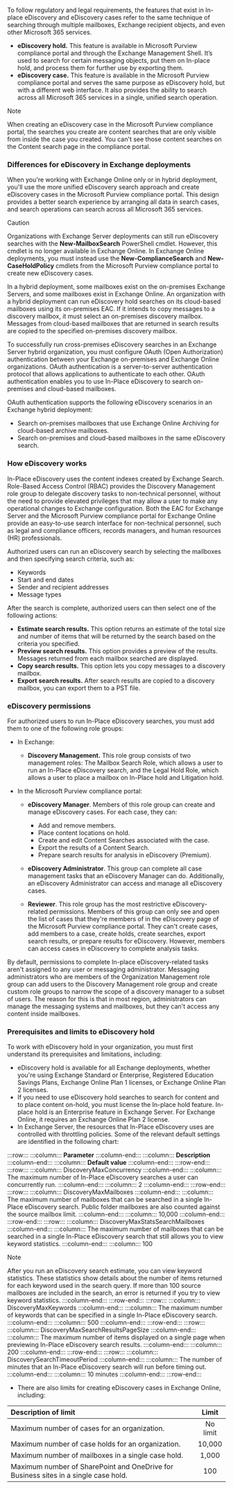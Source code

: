To follow regulatory and legal requirements, the features that exist in In-place eDiscovery and eDiscovery cases refer to the same technique of searching through multiple mailboxes, Exchange recipient objects, and even other Microsoft 365 services.

 -  **eDiscovery hold.** This feature is available in Microsoft Purview compliance portal and through the Exchange Management Shell. It’s used to search for certain messaging objects, put them on In-place hold, and process them for further use by exporting them.
 -  **eDiscovery case.** This feature is available in the Microsoft Purview compliance portal and serves the same purpose as eDiscovery hold, but with a different web interface. It also provides the ability to search across all Microsoft 365 services in a single, unified search operation.

> [!NOTE]
> When creating an eDiscovery case in the Microsoft Purview compliance portal, the searches you create are content searches that are only visible from inside the case you created. You can't see those content searches on the Content search page in the compliance portal.

### Differences for eDiscovery in Exchange deployments

When you're working with Exchange Online only or in hybrid deployment, you'll use the more unified eDiscovery search approach and create eDiscovery cases in the Microsoft Purview compliance portal. This design provides a better search experience by arranging all data in search cases, and search operations can search across all Microsoft 365 services.

> [!CAUTION]
> Organizations with Exchange Server deployments can still run eDiscovery searches with the **New-MailboxSearch** PowerShell cmdlet. However, this cmdlet is no longer available in Exchange Online. In Exchange Online deployments, you must instead use the **New-ComplianceSearch** and **New-CaseHoldPolicy** cmdlets from the Microsoft Purview compliance portal to create new eDiscovery cases.

In a hybrid deployment, some mailboxes exist on the on-premises Exchange Servers, and some mailboxes exist in Exchange Online. An organization with a hybrid deployment can run eDiscovery hold searches on its cloud-based mailboxes using its on-premises EAC. If it intends to copy messages to a discovery mailbox, it must select an on-premises discovery mailbox. Messages from cloud-based mailboxes that are returned in search results are copied to the specified on-premises discovery mailbox.

To successfully run cross-premises eDiscovery searches in an Exchange Server hybrid organization, you must configure OAuth (Open Authorization) authentication between your Exchange on-premises and Exchange Online organizations. OAuth authentication is a server-to-server authentication protocol that allows applications to authenticate to each other. OAuth authentication enables you to use In-Place eDiscovery to search on-premises and cloud-based mailboxes.

OAuth authentication supports the following eDiscovery scenarios in an Exchange hybrid deployment:

 -  Search on-premises mailboxes that use Exchange Online Archiving for cloud-based archive mailboxes.
 -  Search on-premises and cloud-based mailboxes in the same eDiscovery search.

### How eDiscovery works

In-Place eDiscovery uses the content indexes created by Exchange Search. Role-Based Access Control (RBAC) provides the Discovery Management role group to delegate discovery tasks to non-technical personnel, without the need to provide elevated privileges that may allow a user to make any operational changes to Exchange configuration. Both the EAC for Exchange Server and the Microsoft Purview compliance portal for Exchange Online provide an easy-to-use search interface for non-technical personnel, such as legal and compliance officers, records managers, and human resources (HR) professionals.

Authorized users can run an eDiscovery search by selecting the mailboxes and then specifying search criteria, such as:

 -  Keywords
 -  Start and end dates
 -  Sender and recipient addresses
 -  Message types

After the search is complete, authorized users can then select one of the following actions:

 -  **Estimate search results.** This option returns an estimate of the total size and number of items that will be returned by the search based on the criteria you specified.
 -  **Preview search results.** This option provides a preview of the results. Messages returned from each mailbox searched are displayed.
 -  **Copy search results.** This option lets you copy messages to a discovery mailbox.
 -  **Export search results.** After search results are copied to a discovery mailbox, you can export them to a PST file.

### eDiscovery permissions

For authorized users to run In-Place eDiscovery searches, you must add them to one of the following role groups:

 -  In Exchange:
    
     -  **Discovery Management.** This role group consists of two management roles: The Mailbox Search Role, which allows a user to run an In-Place eDiscovery search, and the Legal Hold Role, which allows a user to place a mailbox on In-Place hold and Litigation hold.
 -  In the Microsoft Purview compliance portal:
    
     -  **eDiscovery Manager**. Members of this role group can create and manage eDiscovery cases. For each case, they can:
        
         -  Add and remove members.
         -  Place content locations on hold.
         -  Create and edit Content Searches associated with the case.
         -  Export the results of a Content Search.
         -  Prepare search results for analysis in eDiscovery (Premium).
     -  **eDiscovery Administrator**. This group can complete all case management tasks that an eDiscovery Manager can do. Additionally, an eDiscovery Administrator can access and manage all eDiscovery cases.
     -  **Reviewer**. This role group has the most restrictive eDiscovery-related permissions. Members of this group can only see and open the list of cases that they're members of in the eDiscovery page of the Microsoft Purview compliance portal. They can't create cases, add members to a case, create holds, create searches, export search results, or prepare results for eDiscovery. However, members can access cases in eDiscovery to complete analysis tasks.

By default, permissions to complete In-place eDiscovery-related tasks aren't assigned to any user or messaging administrator. Messaging administrators who are members of the Organization Management role group can add users to the Discovery Management role group and create custom role groups to narrow the scope of a discovery manager to a subset of users. The reason for this is that in most region, administrators can manage the messaging systems and mailboxes, but they can't access any content inside mailboxes.

### Prerequisites and limits to eDiscovery hold

To work with eDiscovery hold in your organization, you must first understand its prerequisites and limitations, including:

 -  eDiscovery hold is available for all Exchange deployments, whether you're using Exchange Standard or Enterprise, Registered Education Savings Plans, Exchange Online Plan 1 licenses, or Exchange Online Plan 2 licenses.
 -  If you need to use eDiscovery hold searches to search for content and to place content on-hold, you must license the In-place hold feature. In-place hold is an Enterprise feature in Exchange Server. For Exchange Online, it requires an Exchange Online Plan 2 license.
 -  In Exchange Server, the resources that In-Place eDiscovery uses are controlled with throttling policies. Some of the relevant default settings are identified in the following chart:

:::row:::
  :::column:::
    **Parameter**
  :::column-end:::
  :::column:::
    **Description**
  :::column-end:::
  :::column:::
    **Default value**
  :::column-end:::
:::row-end:::
:::row:::
  :::column:::
    DiscoveryMaxConcurrency
  :::column-end:::
  :::column:::
    The maximum number of In-Place eDiscovery searches a user can concurrently run.
  :::column-end:::
  :::column:::
    2
  :::column-end:::
:::row-end:::
:::row:::
  :::column:::
    DiscoveryMaxMailboxes
  :::column-end:::
  :::column:::
    The maximum number of mailboxes that can be searched in a single In-Place eDiscovery search. Public folder mailboxes are also counted against the source mailbox limit.
  :::column-end:::
  :::column:::
    10,000
  :::column-end:::
:::row-end:::
:::row:::
  :::column:::
    DiscoveryMaxStatsSearchMailboxes
  :::column-end:::
  :::column:::
    The maximum number of mailboxes that can be searched in a single In-Place eDiscovery search that still allows you to view keyword statistics.
  :::column-end:::
  :::column:::
    100
> [!NOTE]
> After you run an eDiscovery search estimate, you can view keyword statistics. These statistics show details about the number of items returned for each keyword used in the search query. If more than 100 source mailboxes are included in the search, an error is returned if you try to view keyword statistics.
  :::column-end:::
:::row-end:::
:::row:::
  :::column:::
    DiscoveryMaxKeywords
  :::column-end:::
  :::column:::
    The maximum number of keywords that can be specified in a single In-Place eDiscovery search.
  :::column-end:::
  :::column:::
    500
  :::column-end:::
:::row-end:::
:::row:::
  :::column:::
    DiscoveryMaxSearchResultsPageSize
  :::column-end:::
  :::column:::
    The maximum number of items displayed on a single page when previewing In-Place eDiscovery search results.
  :::column-end:::
  :::column:::
    200
  :::column-end:::
:::row-end:::
:::row:::
  :::column:::
    DiscoverySearchTimeoutPeriod
  :::column-end:::
  :::column:::
    The number of minutes that an In-Place eDiscovery search will run before timing out.
  :::column-end:::
  :::column:::
    10 minutes
  :::column-end:::
:::row-end:::


 -  There are also limits for creating eDiscovery cases in Exchange Online, including:

| **Description of limit**                                                            | **Limit** |
|:----------------------------------------------------------------------------------- |:---------:|
| Maximum number of cases for an organization.                                        | No limit  |
| Maximum number of case holds for an organization.                                   |  10,000   |
| Maximum number of mailboxes in a single case hold.                                  |   1,000   |
| Maximum number of SharePoint and OneDrive for Business sites in a single case hold. |    100    |
